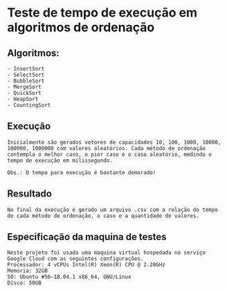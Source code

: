 # Teste de tempo de execução em algoritmos de ordenação

## Algoritmos:
    - InsertSort
    - SelectSort
    - BubbleSort
    - MergeSort
    - QuickSort
    - HeapSort
    - CountingSort

## Execução 
    Inicialmente são gerados vetores de capacidades 10, 100, 1000, 10000, 100000, 1000000 com valores aleatórios. Cada método de ordenação contempla o melhor caso, o pior caso e o caso aleatório, medindo o tempo de execução em milissegundo.

    Obs.: O tempo para execução é bastante demorado!

## Resultado
    No final da execução é gerado um arquivo .csv com a relação do tempo de cada método de ordenação, o caso e a quantidade de valores.

## Especificação da maquina de testes
    Neste projeto foi usada uma maquina virtual hospedada no serviço Google Cloud com as seguintes configurações.
    Processador: 4 vCPUs Intel(R) Xeon(R) CPU @ 2.20GHz
    Memória: 32GB
    SO: Ubuntu #56~18.04.1 x86_64, GNU/Linux
    Disco: 50GB
